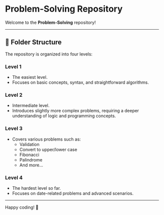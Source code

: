 # Problem-Solving Repository

Welcome to the **Problem-Solving** repository!

---

## 📂 Folder Structure
The repository is organized into four levels:

### **Level 1**
- The easiest level.
- Focuses on basic concepts, syntax, and straightforward algorithms.

### **Level 2**
- Intermediate level.
- Introduces slightly more complex problems, requiring a deeper understanding of logic and programming concepts.

### **Level 3**
- Covers various problems such as:
  - Validation
  - Convert to upper/lower case
  - Fibonacci
  - Palindrome
  - And more...

### **Level 4**
- The hardest level so far.
- Focuses on date-related problems and advanced scenarios.

---

Happy coding! 🚀
